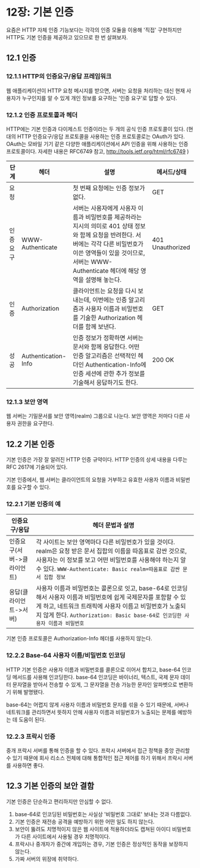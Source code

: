 # 12장: 기본 인증

요즘은 HTTP 자체 인증 기능보다는 각각의 인증 모듈을 이용해 '직접' 구현하지만 HTTP도 기본 인증을 제공하고 있으므로 한 번 살펴보자.

## 12.1 인증

### 12.1.1 HTTP의 인증요구/응답 프레임워크

웹 애플리케이션이 HTTP 요청 메시지를 받으면, 서버는 요청을 처리하는 대신 현재 사용자가 누구인지를 알 수 있게 개인 정보를 요구하는 '인증 요구'로 답할 수 있다.


### 12.1.2 인증 프로토콜과 헤더

HTTP에는 기본 인증과 다이제스트 인증이라는 두 개의 공식 인증 프로토콜이 있다.
(현대의 HTTP 인증요구/응답 프로토콜을 사용하는 인증 프로토콜로는 OAuth가 있다.
OAuth는 모바일 기기 같은 다양한 애플리케이션에서 API 인증을 위해 사용하는 인증 프로토콜이다.
자세한 내용은 RFC6749 참고, http://tools.ietf.org/html/rfc6749 )

| 단계 | 헤더 | 설명 | 메서드/상태 |
| --- | --- | --- | --- |
| 요청 | | 첫 번째 요청에는 인증 정보가 없다. | GET |
| 인증 요구 | WWW-Authenticate | 서버는 사용자에게 사용자 이름과 비밀번호를 제공하라는 지시의 의미로 401 상태 정보와 함께 요청을 반려한다. 서버에는 각각 다른 비밀번호가 이쓴 영역들이 있을 것이므로, 서버는 WWW-Authenticate 헤더에 해당 영역을 설명해 놓는다. | 401 Unauthorized |
| 인증 | Authorization | 클라이언트는 요청을 다시 보내는데, 이번에는 인증 알고리즘과 사용자 이름과 비밀번호를 기술한 Authorization 헤더를 함께 보낸다. | GET |
| 성공 | Authentication-Info | 인증 정보가 정확하면 서버는 문서와 함께 응답한다. 어떤 인증 알고리즘은 선택적인 헤더인 Authentication-Info에 인증 세션에 관한 추가 정보를 기술해서 응답하기도 한다. | 200 OK |


### 12.1.3 보안 영역

웹 서버는 기밀문서를 보안 영역(realm) 그룹으로 나눈다. 보안 영역은 저마다 다른 사용자 권한을 요구한다.


## 12.2 기본 인증

기본 인증은 가장 잘 알려진 HTTP 인증 규약이다. HTTP 인증의 상세 내용을 다루는 RFC 2617에 기술되어 있다.

기본 인증에서, 웹 서버는 클라이언트의 요청을 거부하고 유효한 사용자 이름과 비밀번호를 요구할 수 있다. 

### 12.2.1 기본 인증의 예

| 인증요구/응답 | 헤더 문법과 설명 |
| --- | --- |
| 인증요구(서버->클라이언트) | 각 사이트는 보안 영역마다 다른 비밀번호가 있을 것이다. realm은 요청 받은 문서 집합의 이름을 따옴표로 감싼 것으로, 사용자는 이 정보를 보고 어떤 비밀번호를 사용해야 하는지 알 수 있다. `WWW-Authenticate: Basic realm=따옴표로 감싼 문서 집합 정보` |
| 응답(클라이언트->서버) | 사용자 이름과 비밀번호는 콜론으로 잇고, base-64로 인코딩해서 사용자 이름과 비밀번호에 쉽게 국제문자를 포함할 수 있게 하고, 네트워크 트래픽에 사용자 이름고 비밀번호가 노출되지 않게 한다. `Authorization: Basic base-64로 인코딩한 사용자 이름과 비밀번호` |

기본 인증 프로토콜은 Authorization-Info 헤더를 사용하지 않는다.


### 12.2.2 Base-64 사용자 이름/비밀번호 인코딩

HTTP 기본 인증은 사용자 이름과 비밀번호를 콜론으로 이어서 합치고, base-64 인코딩 메서드를 사용해 인코딩한다. 
base-64 인코딩은 바이너리, 텍스트, 국제 문자 데이터 문자열을 받아서 전송할 수 있게, 그 문자열을 전송 가능한 문자인 알파벳으로 변환하기 위해 발명됐다.

base-64는 어렵지 않게 사용자 이름과 비밀번호 문자를 섞을 수 있기 때문에, 서버나 네트워크를 관리하면서 뜻하지 안헤 사용자 이름과 비밀번호가 노출되는 문제를 예방하는 데 도움이 된다.


### 12.2.3 프락시 인증

중개 프락시 서버를 통해 인증을 할 수 있다. 프락시 서버에서 접근 정책을 중앙 관리할 수 있기 때문에 회사 리소스 전체에 대해 통합적인 접근 제어를 하기 위해서 프락시 서버를 사용하면 좋다. 


## 12.3 기본 인증의 보안 결함

기본 인증은 단순하고 편리하지만 안심할 수 없다. 

1. base-64로 인코딩된 비밀번호는 사실상 '비밀번호 그대로' 보내는 것과 다름없다. 
2. 기본 인증은 재전송 공격을 예방하기 위한 어떤 일도 하지 않는다.
3. 보안이 뚫려도 치명적이지 않은 웹 사이트에 적용하더라도 캡쳐된 아이디 비밀번호가 다른 사이트에서 사용될 경우 치명적이다.
4. 프락시나 중개자가 중간에 개입하는 경우, 기본 인증은 정상적인 동작을 보장하지 않는다.
5. 가짜 서버의 위장에 취약하다.


